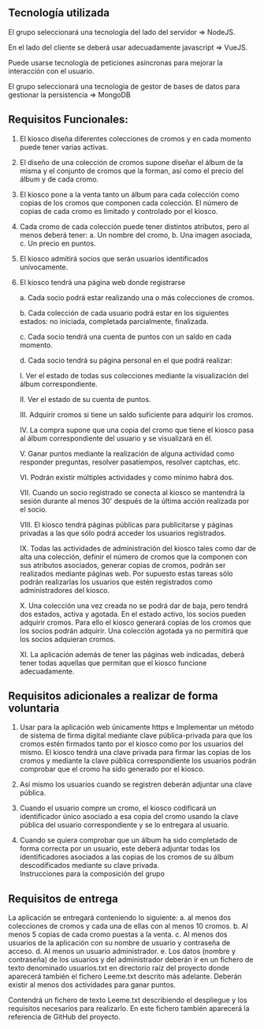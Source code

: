 ## Tecnología utilizada

El grupo seleccionará una tecnología del lado del servidor => NodeJS.

En el lado del cliente se deberá usar adecuadamente javascript => VueJS.

Puede usarse tecnología de peticiones asíncronas para mejorar la interacción con el usuario.

El grupo seleccionará una tecnología de gestor de bases de datos para gestionar la persistencia => MongoDB

## Requisitos Funcionales:

1. El kiosco diseña diferentes colecciones de cromos y en cada momento puede tener varias activas.

2. El diseño de una colección de cromos supone diseñar el álbum de la misma y el conjunto de cromos que la forman, así como el precio del álbum y de cada cromo.

3. El kiosco pone a la venta tanto un álbum para cada colección como copias de los cromos que componen cada colección. El número de copias de cada cromo es limitado y controlado por el kiosco. 

4. Cada cromo de cada colección puede tener distintos atributos, pero al menos deberá tener:
  a. Un nombre del cromo,
  b. Una imagen asociada,
  c. Un precio en puntos.

5. El kiosco admitirá socios que serán usuarios identificados unívocamente. 

6. El kiosco tendrá una página web donde registrarse

    a. Cada socio podrá estar realizando una o más colecciones de cromos.
  
    b. Cada colección de cada usuario podrá estar en los siguientes estados: no iniciada, completada parcialmente, finalizada.
  
    c. Cada socio tendrá una cuenta de puntos con un saldo en cada momento.
  
    d. Cada socio tendrá su página personal en el que podrá realizar:
  
      I. Ver el estado de todas sus colecciones mediante la visualización del álbum correspondiente. 
    
      II. Ver el estado de su cuenta de puntos.
    
      III. Adquirir cromos si tiene un saldo suficiente para adquirir los cromos. 
    
      IV. La compra supone que una copia del cromo que tiene el kiosco pasa al álbum correspondiente del usuario y se visualizará en él.
    
      V. Ganar puntos mediante la realización de alguna actividad como responder preguntas, resolver pasatiempos, resolver captchas, etc. 
    
      VI. Podrán existir múltiples actividades y como mínimo habrá dos.
    
      VII. Cuando un socio registrado se conecta al kiosco se mantendrá la sesión durante al menos 30' después de la última acción realizada por el socio.
   
      VIII. El kiosco tendrá páginas públicas para publicitarse y páginas privadas a las que sólo podrá acceder los usuarios registrados.
    
      IX. Todas las actividades de administración del kiosco tales como dar de alta una colección, definir el número de cromos que la componen con sus atributos asociados, generar copias de cromos, podrán ser realizados mediante páginas web. Por supuesto estas tareas sólo podrán realizarlas los usuarios que estén registrados como administradores del kiosco.
    
      X. Una colección una vez creada no se podrá dar de baja, pero tendrá dos estados, activa y agotada. En el estado activo, los socios pueden adquirir cromos. Para ello el kiosco generará copias de los cromos que los socios podrán adquirir. Una colección agotada ya no permitirá que los socios adquieran cromos.
    
      XI. La aplicación además de tener las páginas web indicadas, deberá tener todas aquellas que permitan que el kiosco funcione adecuadamente.

## Requisitos adicionales a realizar de forma voluntaria

1. Usar para la aplicación web únicamente https e Implementar un método de sistema de firma digital mediante clave pública-privada para que los cromos estén firmados tanto por el kiosco como por los usuarios del mismo. El kiosco tendrá una clave privada para firmar las copias de los cromos y mediante la clave pública correspondiente los usuarios podrán comprobar que el cromo ha sido generado por el kiosco. 

2. Así mismo los usuarios cuando se registren deberán adjuntar una clave pública. 

3. Cuando el usuario compre un cromo, el kiosco codificará un identificador único asociado a esa copia del cromo usando la clave pública del usuario correspondiente y se lo entregara al usuario. 

4. Cuando se quiera comprobar que un álbum ha sido completado de forma correcta por un usuario, este deberá adjuntar todas los identificadores asociados a las copias de los  cromos de su álbum descodificados mediante su clave privada.  
Instrucciones para la composición del grupo

## Requisitos de entrega

La aplicación se entregará conteniendo lo siguiente:
  a. al menos dos colecciones de cromos y cada una de ellas con al menos 10 cromos. 
  b. Al menos 5 copias de cada cromo puestas a la venta. 
  c. Al menos dos usuarios de la aplicación con su nombre de usuario y contraseña de acceso. 
  d. Al menos un usuario administrador. 
  e. Los datos (nombre y contraseña) de los usuarios  y del administrador deberán ir en un fichero de texto denominado usuarios.txt en directorio raíz del proyecto donde aparecerá también el fichero Leeme.txt descrito más adelante. Deberán existir al menos dos actividades para ganar puntos.  

Contendrá un fichero de texto Leeme.txt describiendo el despliegue y los requisitos necesarios para realizarlo. 
En este fichero también aparecerá la referencia de GitHub del proyecto.

